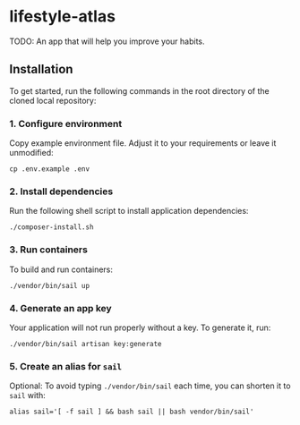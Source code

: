 # lifestyle-atlas
TODO: An app that will help you improve your habits.

## Installation
To get started, run the following commands in the root directory of the cloned local repository:

### 1. Configure environment
Copy example environment file. Adjust it to your requirements or leave it unmodified:
```shell script
cp .env.example .env
```

### 2. Install dependencies
Run the following shell script to install application dependencies:
```shell script
./composer-install.sh
```

### 3. Run containers
To build and run containers:
```shell script
./vendor/bin/sail up
```

### 4. Generate an app key
Your application will not run properly without a key. To generate it, run:
```shell script
./vendor/bin/sail artisan key:generate
```

### 5. Create an alias for `sail`
Optional: To avoid typing `./vendor/bin/sail` each time, you can shorten it to `sail` with:
```shell script
alias sail='[ -f sail ] && bash sail || bash vendor/bin/sail'
```
